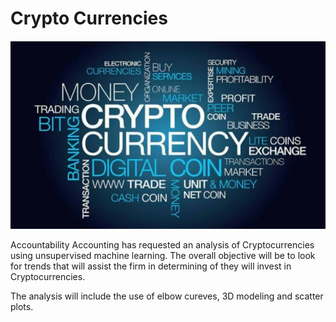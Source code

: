 # Crypto Currencies
![](https://github.com/NAppazeller/Cryptocurrencies/blob/main/crypto_image.jpg)

Accountability Accounting has requested an analysis of Cryptocurrencies using unsupervised machine learning. The overall objective will be to look for trends that will assist the firm in determining of they will invest in Cryptocurrencies.

The analysis will include the use of elbow cureves, 3D modeling and scatter plots.

